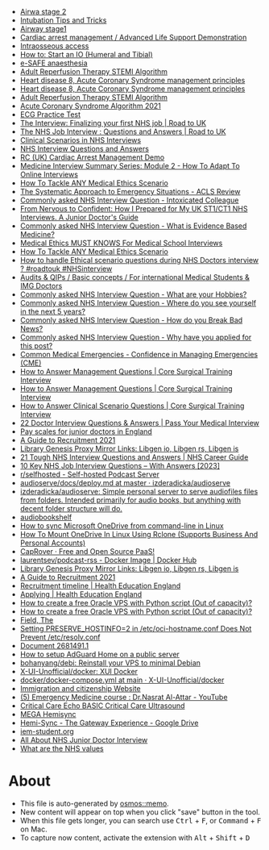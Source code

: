 - [Airwa stage 2](https://www.youtube.com/watch?v=-xQRZgwrTIg&t=1s)
- [Intubation Tips and Tricks](https://www.youtube.com/watch?v=x2FOdgw93sA)
- [Airway stage1](https://www.youtube.com/watch?v=np5_VNapOhQ&t=11s)
- [Cardiac arrest management / Advanced Life Support Demonstration](https://www.youtube.com/watch?v=ubH0GAMaN28)
- [Intraosseous access](https://www.youtube.com/watch?v=-CVK96a75io&t=392s)
- [How to: Start an IO (Humeral and Tibial)](https://www.youtube.com/watch?v=v1aPOxXqgo4)
- [e-SAFE anaesthesia](https://www.e-safe-anaesthesia.org/)
- [ Adult Reperfusion Therapy STEMI Algorithm ](https://www.e-safe-anaesthesia.org/e_library/13/Management_of_peri-arrest_%20arrhythmia.pdf)
- [Heart disease 8, Acute Coronary Syndrome management principles](https://www.youtube.com/watch?v=NM-gWuF1hss&t=1s)
- [Heart disease 8, Acute Coronary Syndrome management principles](https://www.youtube.com/watch?v=NM-gWuF1hss&t=1s)
- [ Adult Reperfusion Therapy STEMI Algorithm ](https://www.resus.org.uk/sites/default/files/2021-04/Adult%20Reperfusion%20Therapy%20STEMI%20Algorithm%202021.pdf)
- [Acute Coronary Syndrome Algorithm 2021](https://www.resus.org.uk/sites/default/files/2021-04/Acute%20Coronary%20Syndrome%20Algorithm%202021.pdf)
- [ECG Practice Test](https://www.youtube.com/watch?v=p_7blGQ9lQk)
- [The Interview: Finalizing your first NHS job | Road to UK](https://roadtouk.com/awaiting-job-in-the-nhs/the-interview-finalizing-your-first-nhs-job/)
- [The NHS Job Interview : Questions and Answers | Road to UK](https://roadtouk.com/awaiting-job-in-the-nhs/the-nhs-interview-questions-and-answers/)
- [Clinical Scenarios in NHS Interviews](https://www.bdiresourcing.com/img-media-hub/blog/clinical-scenarios-in-nhs-interviews/)
- [NHS Interview Questions and Answers](https://www.bdiresourcing.com/img-media-hub/blog/nhs-interview-questions-and-answers/)
- [RC (UK) Cardiac Arrest Management Demo](https://www.youtube.com/@ResusCouncilUK/videos)
- [Medicine Interview Summary Series: Module 2 - How To Adapt To Online Interviews](https://www.youtube.com/watch?v=B_VFLlX1DdE&list=PLcFE6NYXTWcGoyhDvfe9rBHk20Xo5t5Yk)
- [How To Tackle ANY Medical Ethics Scenario](https://www.youtube.com/watch?v=k37sIHnMAmc)
- [The Systematic Approach to Emergency Situations - ACLS Review](https://www.youtube.com/watch?v=t0XOK7MkKec&t=5s)
- [Commonly asked NHS Interview Question - Intoxicated Colleague](https://www.youtube.com/watch?v=Dob71n_p2ZQ)
- [From Nervous to Confident: How I Prepared for My UK ST1/CT1 NHS Interviews. A Junior Doctor's Guide](https://www.youtube.com/watch?v=jrctHubpJ_4)
- [Commonly asked NHS Interview Question - What is Evidence Based Medicine?](https://www.youtube.com/watch?v=wy2wn58LH_Y)
- [Medical Ethics MUST KNOWS For Medical School Interviews](https://www.youtube.com/watch?v=9ieikk2oIbY)
- [How To Tackle ANY Medical Ethics Scenario](https://www.youtube.com/watch?v=k37sIHnMAmc)
- [How to handle Ethical scenario questions during NHS Doctors interview ? #roadtouk #NHSinterview](https://www.youtube.com/watch?v=rCqLjGBYSeg)
- [Audits & QIPs / Basic concepts / For international Medical Students & IMG Doctors](https://www.youtube.com/watch?v=SfhjjZC89x8)
- [Commonly asked NHS Interview Question - What are your Hobbies?](https://www.youtube.com/watch?v=e1bxejpfGcU)
- [Commonly asked NHS Interview Question - Where do you see yourself in the next 5 years?](https://www.youtube.com/watch?v=iEgwYktJHd8)
- [Commonly asked NHS Interview Question - How do you Break Bad News?](https://www.youtube.com/watch?v=UP1mSOc56z8)
- [Commonly asked NHS Interview Question - Why have you applied for this post?](https://www.youtube.com/watch?v=alfXH98Zu9o)
- [Common Medical Emergencies - Confidence in Managing Emergencies (CME)](https://www.youtube.com/playlist?list=PLQuIrRSN9K_ok9ZqakFsiUIzu7gHpNFHK)
- [How to Answer Management Questions | Core Surgical Training Interview](https://www.youtube.com/watch?v=_khfeU3g4Yc)
- [How to Answer Management Questions | Core Surgical Training Interview](https://www.youtube.com/watch?v=_khfeU3g4Yc)
- [How to Answer Clinical Scenario Questions | Core Surgical Training Interview](https://www.youtube.com/watch?v=V_ig8KttpUo)
- [22 Doctor Interview Questions & Answers | Pass Your Medical Interview](https://passmyinterview.com/doctor-interview/)
- [Pay scales for junior doctors in England](https://www.bma.org.uk/pay-and-contracts/pay/junior-doctors-pay-scales/pay-scales-for-junior-doctors-in-england)
- [A Guide to Recruitment 2021](https://medibuddy.co.uk/gp-stage-3/a-guide-to-gp-recruitment/)
- [Library Genesis Proxy Mirror Links: Libgen io, Libgen rs, Libgen is](https://libgen.onl/library-genesis/)
- [21 Tough NHS Interview Questions and Answers | NHS Career Guide](https://passmyinterview.com/21-tough-nhs-interview-questions-and-answers/)
- [10 Key NHS Job Interview Questions – With Answers [2023]](https://www.wikijob.co.uk/interview-advice/interview-questions/nhs-interview-questions)
- [r/selfhosted - Self-hosted Podcast Server](https://www.reddit.com/r/selfhosted/comments/rkco8w/selfhosted_podcast_server/)
- [audioserve/docs/deploy.md at master · izderadicka/audioserve](https://github.com/izderadicka/audioserve/blob/master/docs/deploy.md)
- [izderadicka/audioserve: Simple personal server to serve audiofiles files from folders.  Intended primarily for audio books, but anything with decent folder structure will do.](https://github.com/izderadicka/audioserve)
- [audiobookshelf](https://www.audiobookshelf.org/guides/)
- [How to sync Microsoft OneDrive from command-line in Linux](https://www.fosslinux.com/24391/how-to-sync-microsoft-onedrive-from-command-line-in-linux.htm)
- [How To Mount OneDrive In Linux Using Rclone (Supports Business And Personal Accounts)](https://www.linuxuprising.com/2018/07/how-to-mount-onedrive-in-linux-using.html)
- [CapRover · Free and Open Source PaaS!](https://caprover.com/)
- [laurentsev/podcast-rss - Docker Image | Docker Hub](https://hub.docker.com/r/laurentsev/podcast-rss)
- [Library Genesis Proxy Mirror Links: Libgen io, Libgen rs, Libgen is](https://libgen.onl/library-genesis/)
- [A Guide to Recruitment 2021](https://medibuddy.co.uk/gp-stage-3/a-guide-to-gp-recruitment/)
- [Recruitment timeline | Health Education England](https://medical.hee.nhs.uk/medical-training-recruitment/medical-specialty-training/general-practice-gp/how-to-apply-for-gp-specialty-training/gp-specialty-training-recruitment/general-practice-recruitment-timeline)
- [Applying | Health Education England](https://medical.hee.nhs.uk/medical-training-recruitment/medical-specialty-training/general-practice-gp/how-to-apply-for-gp-specialty-training/gp-specialty-training-recruitment/applying-for-general-practice)
- [How to create a free Oracle VPS with Python script (Out of capacity)?](https://www.hintdesk.com/2022/01/15/how-to-create-a-free-oracle-vps-with-python-script-out-of-capacity/)
- [How to create a free Oracle VPS with Python script (Out of capacity)?](https://www.hintdesk.com/2022/01/15/how-to-create-a-free-oracle-vps-with-python-script-out-of-capacity/)
- [Field, The](https://www.goodreads.com/book/show/320132.Field_The)
- [	Setting PRESERVE_HOSTINFO=2 in /etc/oci-hostname.conf Does Not Prevent /etc/resolv.conf ](https://support.oracle.com/epmos/faces/DocumentDisplay?_afrLoop=544067183253484&parent=EXTERNAL_SEARCH&sourceId=PROBLEM&id=2507035.1&_afrWindowMode=0&_adf.ctrl-state=177mi4kpem_151)
- [Document  2681491.1](https://support.oracle.com/epmos/faces/DocumentDisplay?_afrLoop=544048732319435&parent=EXTERNAL_SEARCH&sourceId=PROBLEM&id=2681491.1&_afrWindowMode=0&_adf.ctrl-state=177mi4kpem_102)
- [How to setup AdGuard Home on a public server](https://adguard.com/en/blog/adguard-home-on-public-server.html)
- [bohanyang/debi: Reinstall your VPS to minimal Debian](https://github.com/bohanyang/debi)
- [X-UI-Unofficial/docker: XUI Docker](https://github.com/X-UI-Unofficial/docker)
- [docker/docker-compose.yml at main · X-UI-Unofficial/docker](https://github.com/X-UI-Unofficial/docker/blob/main/docker-compose.yml)
- [Immigration and citizenship Website](https://immi.homeaffairs.gov.au:443/visas/getting-a-visa/visa-listing/skilled-work-regional-provisional-491/application)
- [(5) Emergency Medicine course : Dr.Nasrat Al-Attar - YouTube](https://www.youtube.com/playlist?list=PL8hRTj-TN8_Lv4NC5oGxAWaJXs9i7EFZ3)
- [Critical Care Echo
BASIC Critical Care Ultrasound](https://www.youtube.com/playlist?list=PLFcbgXf4-MinC5rr6R1vOXQ_uW7ouXc3o)
- [MEGA Hemisync](https://mega.nz/folder/Iug2BJJQ#lvv4Gh8YxPLYLt_8kNqz2g)
- [Hemi-Sync - The Gateway Experience - Google Drive](https://drive.google.com/drive/folders/1vZJg5oJvfYVwWryJh05pfkZTV0cnd026)
- [iem-student.org](https://soundcloud.com/iem-student)
- [All About NHS Junior Doctor Interview](https://www.youtube.com/watch?v=sQzhqwFAM1w)
- [What are the NHS values](https://www.nhsprofessionals.nhs.uk/nhs-staffing-pool-hub/working-in-healthcare/what-are-the-nhs-values)

# About

- This file is auto-generated by [osmos::memo](https://github.com/osmoscraft/osmosmemo).
- New content will appear on top when you click "save" button in the tool.
- When this file gets longer, you can search use <kbd>Ctrl</kbd> + <kbd>F</kbd>, or <kbd>Command</kbd> + <kbd>F</kbd> on Mac.
- To capture now content, activate the extension with <kbd>Alt</kbd> + <kbd>Shift</kbd> + <kbd>D</kbd>
